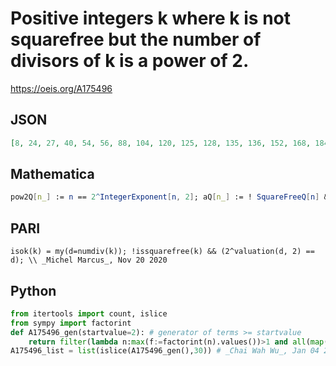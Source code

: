 # Positive integers k where k is not squarefree but the number of divisors of k is a power of 2\.
https://oeis.org/A175496
## JSON
```JSON
[8, 24, 27, 40, 54, 56, 88, 104, 120, 125, 128, 135, 136, 152, 168, 184, 189, 216, 232, 248, 250, 264, 270, 280, 296, 297, 312, 328, 343, 344, 351, 375, 376, 378, 384, 408, 424, 440, 456, 459, 472, 488, 513, 520, 536, 552, 568, 584, 594, 616, 621, 632, 640]
```
## Mathematica
```Mathematica
pow2Q[n_] := n == 2^IntegerExponent[n, 2]; aQ[n_] := ! SquareFreeQ[n] && pow2Q[DivisorSigma[0, n]]; Select[Range[640], aQ] (* _Amiram Eldar_, Sep 21 2019 *)
```
## PARI
```PARI
isok(k) = my(d=numdiv(k)); !issquarefree(k) && (2^valuation(d, 2) == d); \\ _Michel Marcus_, Nov 20 2020
```
## Python
```Python
from itertools import count, islice
from sympy import factorint
def A175496_gen(startvalue=2): # generator of terms >= startvalue
    return filter(lambda n:max(f:=factorint(n).values())>1 and all(map(lambda m:not((k:=m+1)&-k)^k,f)),count(max(startvalue,2)))
A175496_list = list(islice(A175496_gen(),30)) # _Chai Wah Wu_, Jan 04 2023
```
